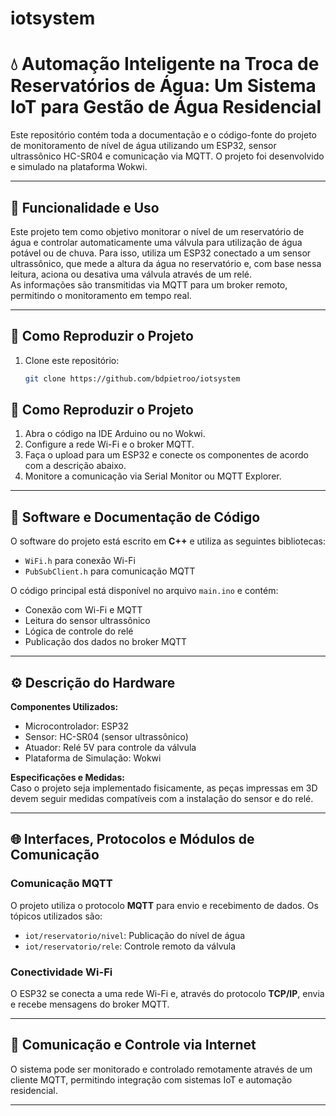 # iotsystem
# 💧 Automação Inteligente na Troca de Reservatórios de Água: Um Sistema IoT para Gestão de Água Residencial

Este repositório contém toda a documentação e o código-fonte do projeto de monitoramento de nível de água utilizando um ESP32, sensor ultrassônico HC-SR04 e comunicação via MQTT. O projeto foi desenvolvido e simulado na plataforma Wokwi.

---

## 📌 Funcionalidade e Uso

Este projeto tem como objetivo monitorar o nível de um reservatório de água e controlar automaticamente uma válvula para utilização de água potável ou de chuva. Para isso, utiliza um ESP32 conectado a um sensor ultrassônico, que mede a altura da água no reservatório e, com base nessa leitura, aciona ou desativa uma válvula através de um relé.  
As informações são transmitidas via MQTT para um broker remoto, permitindo o monitoramento em tempo real.

---

## 🔧 Como Reproduzir o Projeto

1. Clone este repositório:
   ```bash
   git clone https://github.com/bdpietroo/iotsystem
## 🔧 Como Reproduzir o Projeto

1. Abra o código na IDE Arduino ou no Wokwi.  
2. Configure a rede Wi-Fi e o broker MQTT.  
3. Faça o upload para um ESP32 e conecte os componentes de acordo com a descrição abaixo.  
4. Monitore a comunicação via Serial Monitor ou MQTT Explorer.

---

## 📜 Software e Documentação de Código

O software do projeto está escrito em **C++** e utiliza as seguintes bibliotecas:

- `WiFi.h` para conexão Wi-Fi  
- `PubSubClient.h` para comunicação MQTT

O código principal está disponível no arquivo `main.ino` e contém:

- Conexão com Wi-Fi e MQTT  
- Leitura do sensor ultrassônico  
- Lógica de controle do relé  
- Publicação dos dados no broker MQTT

---

## ⚙️ Descrição do Hardware

**Componentes Utilizados:**

- Microcontrolador: ESP32  
- Sensor: HC-SR04 (sensor ultrassônico)  
- Atuador: Relé 5V para controle da válvula  
- Plataforma de Simulação: Wokwi

**Especificações e Medidas:**  
Caso o projeto seja implementado fisicamente, as peças impressas em 3D devem seguir medidas compatíveis com a instalação do sensor e do relé.

---

## 🌐 Interfaces, Protocolos e Módulos de Comunicação

### Comunicação MQTT

O projeto utiliza o protocolo **MQTT** para envio e recebimento de dados. Os tópicos utilizados são:

- `iot/reservatorio/nivel`: Publicação do nível de água  
- `iot/reservatorio/rele`: Controle remoto da válvula

### Conectividade Wi-Fi

O ESP32 se conecta a uma rede Wi-Fi e, através do protocolo **TCP/IP**, envia e recebe mensagens do broker MQTT.

---

## 📡 Comunicação e Controle via Internet

O sistema pode ser monitorado e controlado remotamente através de um cliente MQTT, permitindo integração com sistemas IoT e automação residencial.

---

